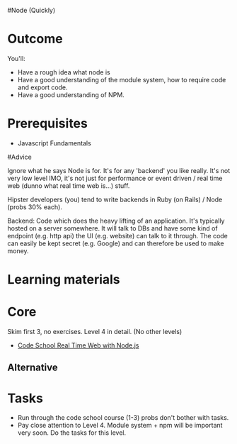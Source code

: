 #Node (Quickly)

# Outcome

You'll:

* Have a rough idea what node is
* Have a good understanding of the module system, how to require code and export code.
* Have a good understanding of NPM.

# Prerequisites

* Javascript Fundamentals

#Advice

Ignore what he says Node is for. It's for any 'backend' you like really. It's not very low level IMO, it's not just for performance or event driven / real time web (dunno what real time web is...) stuff.

Hipster developers (you) tend to write backends in Ruby (on Rails) / Node (probs 30% each).

Backend: Code which does the heavy lifting of an application. It's typically hosted on a server somewhere. It will talk to DBs and have some kind of endpoint (e.g. http api) the UI (e.g. website) can talk to it through. The code can easily be kept secret (e.g. Google) and can therefore be used to make money.

# Learning materials

# Core

Skim first 3, no exercises. Level 4 in detail. (No other levels)

* [Code School Real Time Web with Node.js](https://www.codeschool.com/courses/real-time-web-with-node-js)

## Alternative

# Tasks

* Run through the code school course (1-3) probs don't bother with tasks.
* Pay close attention to Level 4. Module system + npm will be important very soon. Do the tasks for this level.
